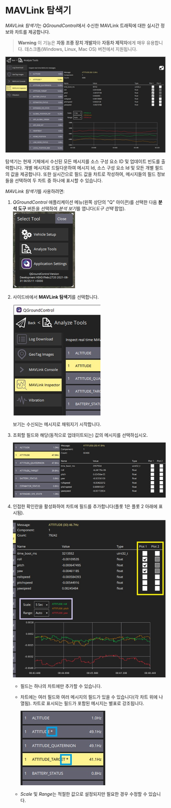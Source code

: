 # MAVLink 탐색기

*MAVLink 탐색기*는 *QGroundControl*에서 수신한 MAVLink 트래픽에 대한 실시간 정보와 차트를 제공합니다.

> **Warning** 이 기능은 **자동 조종 장치 개발자**와 **자동차 제작자**에게 매우 유용합니다. 데스크톱(Windows, Linux, Mac OS) 버전에서 지원됩니다.

![MAVLink 탐색기](../../assets/analyze/mavlink_inspector/mavlink_inspector.jpg)

탐색기는 현재 기체에서 수신된 모든 메시지를 소스 구성 요소 ID 및 업데이트 빈도를 출력합니다. 개별 메시지로 드릴다운하여 메시지 Id, 소스 구성 요소 Id 및 모든 개별 필드의 값을 제공합니다. 또한 실시간으로 필드 값을 차트로 작성하여, 메시지들의 필드 정보들을 선택하여 두 차트 중 하나에 표시할 수 있습니다.

*MAVLink 탐색기*를 사용하려면:
1. *QGroundControl* 애플리케이션 메뉴(왼쪽 상단의 "Q" 아이콘)를 선택한 다음 **분석 도구** 버튼을 선택하여 *분석 보기*를 엽니다(*도구 선택* 팝업). ![분석 ](../../assets/analyze/menu_analyze_tool.png)
1. 사이드바에서 **MAVLink 탐색기**를 선택합니다.

   ![MAVLink 탐색기 메뉴](../../assets/analyze/mavlink_inspector/mavlink_inspector_menu.jpg)

   보기는 수신되는 메시지로 채워지기 시작합니다.

1. 조회할 필드와 해당(동적으로 업데이트되는) 값의 메시지를 선택하십시오.

   ![MAVLink 탐색기: 메시지 세부 정보](../../assets/analyze/mavlink_inspector/mavlink_inspector_message_details.jpg)

1. 인접한 확인란을 활성화하여 차트에 필드를 추가합니다(플롯 1은 플롯 2 아래에 표시됨).

   ![MAVLink 턈색기: 차트 필드 세부 정보](../../assets/analyze/mavlink_inspector/mavlink_inspector_plot1.jpg)

   - 필드는 하나의 차트에만 추가할 수 있습니다.
   - 차트에는 여러 필드와 여러 메시지의 필드가 있을 수 있습니다(각 차트 위에 나열됨). 차트로 표시되는 필드가 포함된 메시지는 별표로 강조됩니다.

     ![MAVLink 탐색기: 차트 필드 세부 정보](../../assets/analyze/mavlink_inspector/mavlink_inspector_charted_messages.jpg)
   - *Scale* 및 *Range*는 적절한 값으로 설정되지만 필요한 경우 수정할 수 있습니다.

